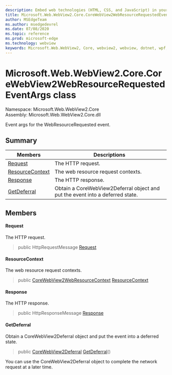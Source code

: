 ```yaml
---
description: Embed web technologies (HTML, CSS, and JavaScript) in your native applications with the Microsoft Edge WebView2 control
title: Microsoft.Web.WebView2.Core.CoreWebView2WebResourceRequestedEventArgs
author: MSEdgeTeam
ms.author: msedgedevrel
ms.date: 07/08/2020
ms.topic: reference
ms.prod: microsoft-edge
ms.technology: webview
keywords: Microsoft.Web.WebView2, Core, webview2, webview, dotnet, wpf, winforms, app, edge, CoreWebView2, CoreWebView2Controller, browser control, edge html, Microsoft.Web.WebView2.Core.CoreWebView2WebResourceRequestedEventArgs
---
```


# Microsoft.Web.WebView2.Core.CoreWebView2WebResourceRequestedEventArgs class 

Namespace: Microsoft.Web.WebView2.Core\
Assembly: Microsoft.Web.WebView2.Core.dll

Event args for the WebResourceRequested event.

## Summary

 Members                        | Descriptions
--------------------------------|---------------------------------------------
[Request](#request) | The HTTP request.
[ResourceContext](#resourcecontext) | The web resource request contexts.
[Response](#response) | The HTTP response.
[GetDeferral](#getdeferral) | Obtain a CoreWebView2Deferral object and put the event into a deferred state.

## Members

#### Request 

The HTTP request.

> public HttpRequestMessage [Request](#request)

#### ResourceContext 

The web resource request contexts.

> public [CoreWebView2WebResourceContext](./namespace-microsoft-web-webview2-core.md) [ResourceContext](#resourcecontext)

#### Response 

The HTTP response.

> public HttpResponseMessage [Response](#response)

#### GetDeferral 

Obtain a CoreWebView2Deferral object and put the event into a deferred state.

> public [CoreWebView2Deferral](microsoft-web-webview2-core-corewebview2deferral.md) [GetDeferral](#getdeferral)()

You can use the CoreWebView2Deferral object to complete the network request at a later time.

